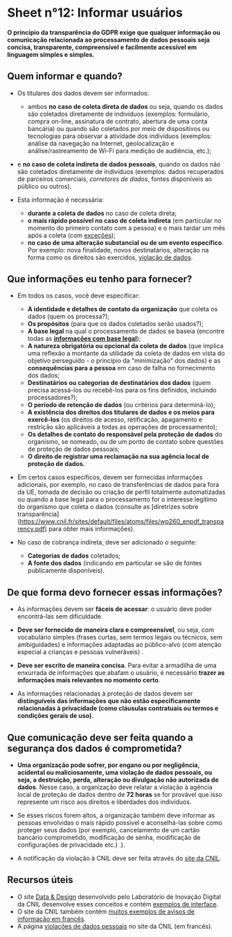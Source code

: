 # Sheet n°12: Informar usuários

#### O princípio da transparência do GDPR exige que qualquer informação ou comunicação relacionada ao processamento de dados pessoais seja concisa, transparente, compreensível e facilmente acessível em linguagem simples e simples.

## Quem informar e quando?

* Os titulares dos dados devem ser informados:

     * ambos **no caso de coleta direta de dados** ou seja, quando os dados são coletados diretamente de indivíduos (exemplos: formulário, compra on-line, assinatura de contrato, abertura de uma conta bancária) ou quando são coletados por meio de dispositivos ou tecnologias para observar a atividade dos indivíduos (exemplos: análise da navegação na Internet, geolocalização e análise/rastreamento de Wi-Fi para medição de audiência, etc.);
     
     
* e **no caso de coleta indireta de dados pessoais**, quando os dados não são coletados diretamente de indivíduos (exemplos: dados recuperados de parceiros comerciais, *corretores de dados*, fontes disponíveis ao público ou outros).

* Esta informação é necessária:
     * **durante a coleta de dados** no caso de coleta direta;
     * **o mais rápido possível no caso de coleta indireta** (em particular no momento do primeiro contato com a pessoa) e o mais tardar um mês após a coleta (com [exceções](https://ico.org.uk/for-organisations/guide-to-data-protection/guide-to-the-general-data-protection-regulation-gdpr/individual-rights/right-to-be-informed/#exceptions));
     * **no caso de uma alteração substancial ou de um evento específico**. Por exemplo: nova finalidade, novos destinatários, alteração na forma como os direitos são exercidos, [violação de dados](#Sheet_n°1:_Identify_personal_data).
     
## Que informações eu tenho para fornecer?

* Em todos os casos, você deve especificar:

     * **A identidade e detalhes de contato da organização** que coleta os dados (quem os processa?);
     * **Os propósitos** (para que os dados coletados serão usados?);
     * **A base legal** na qual o processamento de dados se baseia (encontre todas as [**informações com base legal**](https://ico.org.uk/for-organisations/guide-to-data-protection/guide-to-the-general-data-protection-regulation-gdpr/lawful-basis-for-processing/));
     * **A natureza obrigatória ou opcional da coleta de dados** (que implica uma reflexão a montante da utilidade da coleta de dados em vista do objetivo perseguido - o princípio da "minimização" dos dados) e as **consequências para a pessoa** em caso de falha no fornecimento dos dados;
     * **Destinatários ou categorias de destinatários dos dados** (quem precisa acessá-los ou recebê-los para os fins definidos, incluindo processadores?);
     * **O período de retenção de dados** (ou critérios para determiná-lo);
     * **A existência dos direitos dos titulares de dados e os meios para exercê-los** (os direitos de acesso, retificação, apagamento e restrição são aplicáveis a todas as operações de processamento);
     * **Os detalhes de contato do responsável pela proteção de dados** do organismo, se nomeado, ou de um ponto de contato sobre questões de proteção de dados pessoais;
     * **O direito de registrar uma reclamação na sua agência local de proteção de dados.**
     
* Em certos casos específicos, devem ser fornecidas informações adicionais, por exemplo, no caso de transferências de dados para fora da UE, tomada de decisão ou criação de perfil totalmente automatizadas ou quando a base legal para o processamento for o interesse legítimo do organismo que coleta o dados (consulte as [diretrizes sobre transparência] (https://www.cnil.fr/sites/default/files/atoms/files/wp260_enpdf_transparency.pdf) para obter mais informações).

* No caso de cobrança indireta, deve ser adicionado o seguinte:

     * **Categorias de dados** coletados;
     * **A fonte dos dados** (indicando em particular se são de fontes publicamente disponíveis).
## De que forma devo fornecer essas informações?

* As informações devem ser **fáceis de acessar**: o usuário deve poder encontrá-las sem dificuldade.

* **Deve ser fornecido de maneira clara e compreensível**, ou seja, com vocabulário simples (frases curtas, sem termos legais ou técnicos, sem ambiguidades) e informações adaptadas ao público-alvo (com atenção especial a crianças e pessoas vulneráveis) .

* **Deve ser escrito de maneira concisa**. Para evitar a armadilha de uma enxurrada de informações que abafam o usuário, é necessário **trazer as informações mais relevantes no momento certo**.

* As informações relacionadas à proteção de dados devem ser **distinguíveis das informações que não estão especificamente relacionadas à privacidade (como cláusulas contratuais ou termos e condições gerais de uso).**

## Que comunicação deve ser feita quando a segurança dos dados é comprometida?

* **Uma organização pode sofrer, por engano ou por negligência, acidental ou maliciosamente, uma violação de dados pessoais, ou seja, a destruição, perda, alteração ou divulgação não autorizada de dados**. Nesse caso, a organização deve relatar a violação à agência local de proteção de dados dentro de **72 horas** se for provável que isso represente um risco aos direitos e liberdades dos indivíduos.

* Se esses riscos forem altos, a organização também deve informar as pessoas envolvidas o mais rápido possível e aconselhá-las sobre como proteger seus dados (por exemplo, cancelamento de um cartão bancário comprometido, modificação de senha, modificação de configurações de privacidade etc.) .).

* A notificação da violação à CNIL deve ser feita através do [site da CNIL](https://www.cnil.fr/fr/notifier-une-violation-de-donnees-personnelles).

## Recursos úteis

* O site [Data & Design](https://design.cnil.fr/en/) desenvolvido pelo Laboratório de Inovação Digital da CNIL desenvolve esses conceitos e contém [exemplos de interface](https://design.cnil.fr/en/concepts/information/).
* O site da CNIL também contém [muitos exemplos de avisos de informação em francês](https://www.cnil.fr/fr/rgpd-exemples-de-mentions-dinformation).
* A página [violações de dados pessoais](https://www.cnil.fr/fr/les-violations-de-donnees-personnelles) no site da CNIL (em francês).








     
